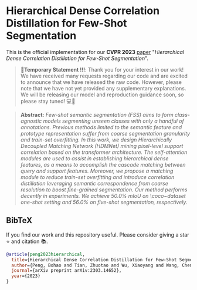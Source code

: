 # Hierarchical Dense Correlation Distillation for Few-Shot Segmentation

This is the official implementation for our **CVPR 2023** [paper](https://arxiv.org/abs/2303.14652) "*Hierarchical Dense Correlation Distillation for Few-Shot Segmentation*".

> **📢Temporary Statement !!!**:
Thank you for your interest in our work! We have received many requests regarding our code and are excited to announce that we have released the raw code. However, please note that we have not yet provided any supplementary explanations. We will be releasing our model and reproduction guidance soon, so please stay tuned! 💻👀

> **Abstract:** *Few-shot semantic segmentation (FSS) aims to form class-agnostic models segmenting unseen classes with only a handful of annotations. Previous methods limited to the semantic feature and prototype representation suffer from coarse segmentation granularity and train-set overfitting. In this work, we design Hierarchically Decoupled Matching Network (HDMNet) mining pixel-level support correlation based on the transformer architecture. The self-attention modules are used to assist in establishing hierarchical dense features, as a means to accomplish the cascade matching between query and support features. Moreover, we propose a matching module to reduce train-set overfitting and introduce correlation distillation leveraging semantic correspondence from coarse resolution to boost fine-grained segmentation. Our method performs decently in experiments. We achieve 50.0% mIoU on \coco~dataset one-shot setting and 56.0% on five-shot segmentation, respectively.*


## BibTeX

If you find our work and this repository useful. Please consider giving a star :star: and citation &#x1F4DA;.

```bibtex
@article{peng2023hierarchical,
  title={Hierarchical Dense Correlation Distillation for Few-Shot Segmentation},
  author={Peng, Bohao and Tian, Zhuotao and Wu, Xiaoyang and Wang, Chenyao and Liu, Shu and Su, Jingyong and Jia, Jiaya},
  journal={arXiv preprint arXiv:2303.14652},
  year={2023}
}
```